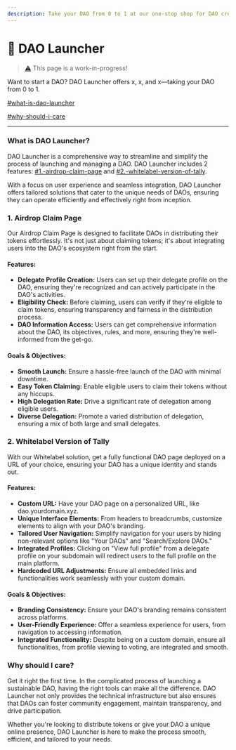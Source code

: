 ```yaml
---
description: Take your DAO from 0 to 1 at our one-stop shop for DAO creation.
---
```


# 🚀 DAO Launcher

> [⚠️](https://emojipedia.org/warning) This page is a work-in-progress!

Want to start a DAO? DAO Launcher offers x, x, and x—taking your DAO from 0 to 1.



[#what-is-dao-launcher](dao-launcher.md#what-is-dao-launcher "mention")

[#why-should-i-care](dao-launcher.md#why-should-i-care "mention")

***

### What is DAO Launcher?

DAO Launcher is a comprehensive way to streamline and simplify the process of launching and managing a DAO. DAO Launcher includes 2 features: [#1.-airdrop-claim-page](dao-launcher.md#1.-airdrop-claim-page "mention") and [#2.-whitelabel-version-of-tally](dao-launcher.md#2.-whitelabel-version-of-tally "mention").&#x20;

With a focus on user experience and seamless integration, DAO Launcher offers tailored solutions that cater to the unique needs of DAOs, ensuring they can operate efficiently and effectively right from inception.&#x20;

### 1. Airdrop Claim Page

Our Airdrop Claim Page is designed to facilitate DAOs in distributing their tokens effortlessly. It's not just about claiming tokens; it's about integrating users into the DAO's ecosystem right from the start.

#### Features:

* **Delegate Profile Creation:** Users can set up their delegate profile on the DAO, ensuring they're recognized and can actively participate in the DAO's activities.
* **Eligibility Check:** Before claiming, users can verify if they're eligible to claim tokens, ensuring transparency and fairness in the distribution process.
* **DAO Information Access:** Users can get comprehensive information about the DAO, its objectives, rules, and more, ensuring they're well-informed from the get-go.

#### Goals & Objectives:

* **Smooth Launch:** Ensure a hassle-free launch of the DAO with minimal downtime.
* **Easy Token Claiming:** Enable eligible users to claim their tokens without any hiccups.
* **High Delegation Rate:** Drive a significant rate of delegation among eligible users.
* **Diverse Delegation:** Promote a varied distribution of delegation, ensuring a mix of both large and small delegates.

### 2. Whitelabel Version of Tally

With our Whitelabel solution, get a fully functional DAO page deployed on a URL of your choice, ensuring your DAO has a unique identity and stands out.

#### Features:

* **Custom URL:** Have your DAO page on a personalized URL, like dao.yourdomain.xyz.
* **Unique Interface Elements:** From headers to breadcrumbs, customize elements to align with your DAO's branding.
* **Tailored User Navigation:** Simplify navigation for your users by hiding non-relevant options like "Your DAOs" and "Search/Explore DAOs."
* **Integrated Profiles:** Clicking on "View full profile" from a delegate profile on your subdomain will redirect users to the full profile on the main platform.
* **Hardcoded URL Adjustments:** Ensure all embedded links and functionalities work seamlessly with your custom domain.

#### Goals & Objectives:

* **Branding Consistency:** Ensure your DAO's branding remains consistent across platforms.
* **User-Friendly Experience:** Offer a seamless experience for users, from navigation to accessing information.
* **Integrated Functionality:** Despite being on a custom domain, ensure all functionalities, from profile viewing to voting, are integrated and smooth.

### Why should I care?

Get it right the first time. In the complicated process of launching a sustainable DAO, having the right tools can make all the difference. DAO Launcher not only provides the technical infrastructure but also ensures that DAOs can foster community engagement, maintain transparency, and drive participation.

Whether you're looking to distribute tokens or give your DAO a unique online presence, DAO Launcher is here to make the process smooth, efficient, and tailored to your needs.&#x20;
